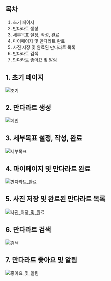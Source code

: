 ## 목차

1. 초기 페이지
2. 만다라트 생성
3. 세부목표 설정, 작성, 완료
4. 마이페이지 및 만다라트 완료
5. 사진 저장 및 완료된 만다라트 목록
6. 만다라트 검색
7. 만다라트 좋아요 및 알림

## 1. 초기 페이지

![초기](/uploads/06faeb70ffcbd80353e24951f99077dc/초기.gif)

## 2. 만다라트 생성

![메인](/uploads/6cc9ca4cc7b1b55405fed25851512845/메인.gif)

## 3. 세부목표 설정, 작성, 완료

![세부목표](/uploads/235ac1f4432002187997ff67eafe2178/세부목표.gif)

## 4. 마이페이지 및 만다라트 완료

![만다라트_완료](/uploads/b571ff4a35cc159341917e1b1df17e16/만다라트_완료.gif)

## 5. 사진 저장 및 완료된 만다라트 목록

![사진_저장_및_완료](/uploads/46d6655b1fe9214618e4a42614139bd0/사진_저장_및_완료.gif)

## 6. 만다라트 검색

![검색](/uploads/2d9ccfde5a5328694f3180ed84b1d406/검색.gif)

## 7. 만다라트 좋아요 및 알림

![좋아요_및_알림](/uploads/f62e5d797648f03c1b1551f900e7b74f/좋아요_및_알림.gif)
